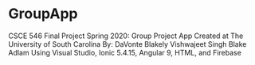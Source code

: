 # GroupApp
CSCE 546 Final Project Spring 2020: Group Project App
Created at The University of South Carolina By:
  DaVonte Blakely
  Vishwajeet Singh
  Blake Adlam
 Using Visual Studio, Ionic 5.4.15, Angular 9, HTML, and Firebase

